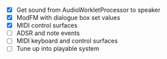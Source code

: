 - [x] Get sound from AudioWorkletProcessor to speaker
- [x] ModFM with dialogue box set values
- [x] MIDI control surfaces
- [ ] ADSR and note events
- [ ] MIDI keyboard and control surfaces
- [ ] Tune up into playable system